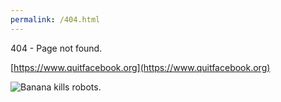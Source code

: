```yaml
---
permalink: /404.html
---
```

404 - Page not found.

[https://www.quitfacebook.org](https://www.quitfacebook.org)

![Banana kills robots.](https://www.quitfacebook.org/img/robotbanana.gif)
